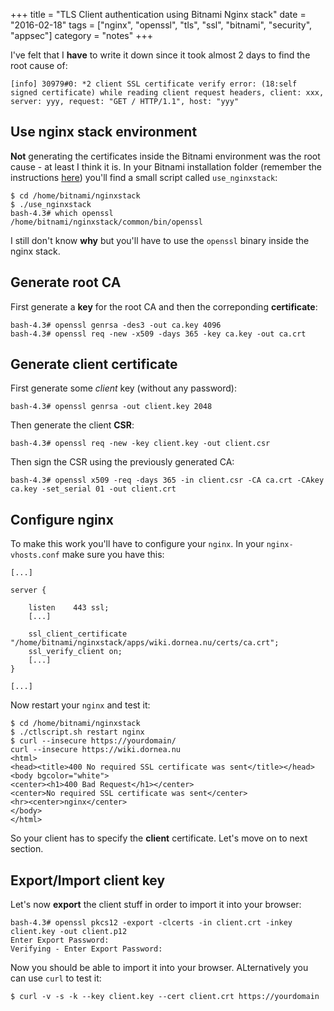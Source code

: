 +++
title = "TLS Client authentication using Bitnami Nginx stack"
date = "2016-02-18"
tags = ["nginx", "openssl", "tls", "ssl", "bitnami", "security", "appsec"]
category = "notes"
+++

I've felt that I **have** to write it down since it took almost 2 days to find the root cause of:

~~~ 
[info] 30979#0: *2 client SSL certificate verify error: (18:self signed certificate) while reading client request headers, client: xxx, server: yyy, request: "GET / HTTP/1.1", host: "yyy"
~~~

## Use nginx stack environment

**Not** generating the certificates inside the Bitnami environment was the root cause - at least I think it is. In your Bitnami installation folder (remember the instructions [here](http://blog.dornea.nu/2016/02/12/chrooting-nginx-php-fpm-and-mysql-using-bitnami/)) you'll find a small script called `use_nginxstack`:

~~~ shell
$ cd /home/bitnami/nginxstack
$ ./use_nginxstack
bash-4.3# which openssl
/home/bitnami/nginxstack/common/bin/openssl
~~~

I still don't know **why** but you'll have to use the `openssl` binary inside the nginx stack.

## Generate root CA

First generate a **key** for the root CA and then the correponding **certificate**:

~~~ shell
bash-4.3# openssl genrsa -des3 -out ca.key 4096
bash-4.3# openssl req -new -x509 -days 365 -key ca.key -out ca.crt
~~~

## Generate client certificate

First generate some *client* key (without any password):

~~~ shell
bash-4.3# openssl genrsa -out client.key 2048
~~~

Then generate the client **CSR**:

~~~ shell
bash-4.3# openssl req -new -key client.key -out client.csr
~~~

Then sign the CSR using the previously generated CA:

~~~ shell
bash-4.3# openssl x509 -req -days 365 -in client.csr -CA ca.crt -CAkey ca.key -set_serial 01 -out client.crt
~~~


## Configure nginx

To make this work you'll have to configure your `nginx`. In your `nginx-vhosts.conf` make sure you have this:

~~~ shell
[...]

server {

    listen    443 ssl;
    [...]

    ssl_client_certificate "/home/bitnami/nginxstack/apps/wiki.dornea.nu/certs/ca.crt";
    ssl_verify_client on;
    [...]
}

[...]
~~~

Now restart your `nginx` and test it:


~~~ shell
$ cd /home/bitnami/nginxstack
$ ./ctlscript.sh restart nginx
$ curl --insecure https://yourdomain/
curl --insecure https://wiki.dornea.nu
<html>
<head><title>400 No required SSL certificate was sent</title></head>
<body bgcolor="white">
<center><h1>400 Bad Request</h1></center>
<center>No required SSL certificate was sent</center>
<hr><center>nginx</center>
</body>
</html>
~~~

So your client has to specify the **client** certificate. Let's move on to next section.


## Export/Import client key 

Let's now **export** the client stuff in order to import it into your browser:

~~~ shell
bash-4.3# openssl pkcs12 -export -clcerts -in client.crt -inkey client.key -out client.p12
Enter Export Password:
Verifying - Enter Export Password:
~~~

Now you should be able to import it into your browser. ALternatively you can use `curl` to test it:

~~~ shell
$ curl -v -s -k --key client.key --cert client.crt https://yourdomain
~~~
